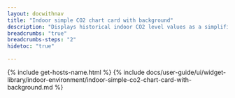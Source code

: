 ```yaml
---
layout: docwithnav
title: "Indoor simple CO2 chart card with background"
description: "Displays historical indoor CO2 level values as a simplified chart with background. Optionally may display the corresponding latest indoor CO2 level value."
breadcrumbs: "true"
breadcrumbs-steps: "2"
hidetoc: "true"

---
```

{% include get-hosts-name.html %}
{% include docs/user-guide/ui/widget-library/indoor-environment/indoor-simple-co2-chart-card-with-background.md %}
